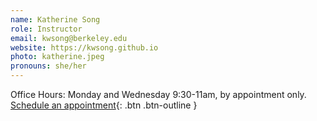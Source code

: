 ```yaml
---
name: Katherine Song
role: Instructor
email: kwsong@berkeley.edu
website: https://kwsong.github.io
photo: katherine.jpeg
pronouns: she/her
---
```


Office Hours: Monday and Wednesday 9:30-11am, by appointment only.
[Schedule an appointment](#){: .btn .btn-outline }

